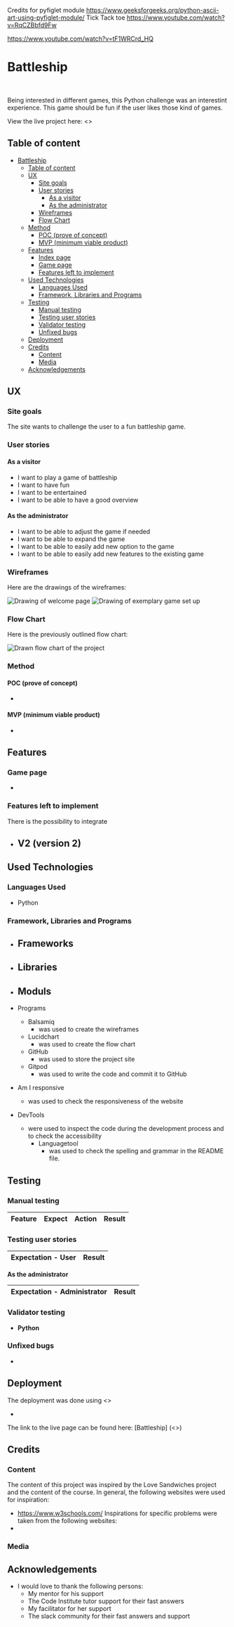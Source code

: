 Credits 
for pyfiglet module
<https://www.geeksforgeeks.org/python-ascii-art-using-pyfiglet-module/>
Tick Tack toe
<https://www.youtube.com/watch?v=RqCZBbfd9Fw>

<https://www.youtube.com/watch?v=tF1WRCrd_HQ>

# Battleship

![]()
![]()

Being interested in different games, this Python challenge was an interestint experience. This game should be fun if the user likes those kind of games.

View the live project here: <>

## Table of content

- [Battleship](#battleship)
  - [Table of content](#table-of-content)
  - [UX](#ux)
    - [Site goals](#site-goals)
    - [User stories](#user-stories)
      - [As a visitor](#as-a-visitor)
      - [As the administrator](#as-the-administrator)
    - [Wireframes](#wireframes)
    - [Flow Chart](#flow-chart)
  - [Method](#method)
    - [POC (prove of concept)](#poc-(prove-of-concept))
    - [MVP (minimum viable product)](#mvp-(minimum-viable-product))
  - [Features](#features)
    - [Index page](#index-page)
    - [Game page](#game-page)
    - [Features left to implement](#features-left-to-implement)
  - [Used Technologies](#used-technologies)
    - [Languages Used](#languages-used)
    - [Framework, Libraries and Programs](#framework-libraries-and-programs)
  - [Testing](#testing)
    - [Manual testing](#manual-testing)
    - [Testing user stories](#testing-user-stories)
    - [Validator testing](#validator-testing)
    - [Unfixed bugs](#unfixed-bugs)
  - [Deployment](#deployment)
  - [Credits](#credits)
    - [Content](#content)
    - [Media](#media)
  - [Acknowledgements](#acknowledgements)

## UX

### Site goals

The site wants to challenge the user to a fun battleship game.

### User stories

#### As a visitor

- I want to play a game of battleship
- I want to have fun
- I want to be entertained
- I want to be able to have a good overview

#### As the administrator

- I want to be able to adjust the game if needed
- I want to be able to expand the game
- I want to be able to easily add new option to the game
- I want to be able to easily add new features to the existing game

### Wireframes

Here are the drawings of the wireframes:

![Drawing of welcome page](assets/readmeimages/wireframe1.png)
![Drawing of exemplary game set up](assets/readmeimages/wireframe2.png)


### Flow Chart

Here is the previously outlined flow chart:

![Drawn flow chart of the project](assets/readme-images/flow-chart.png)

### Method

#### POC (prove of concept)

- 

#### MVP (minimum viable product)

- 

## Features

### 

### Game page

- 

### Features left to implement

There is the possibility to integrate

- **V2 (version 2)**
  - 



## Used Technologies

### Languages Used

- Python

### Framework, Libraries and Programs

- Frameworks 
    -
- Libraries 
    -
- Moduls
    -
- Programs
    - Balsamiq
        - was used to create the wireframes
    - Lucidchart
        - was used to create the flow chart
    - GitHub
        - was used to store the project site
    - Gitpod
        - was used to write the code and commit it to GitHub


- Am I responsive
  - was used to check the responsiveness of the website
- DevTools
  - were used to inspect the code during the development process and to check the accessibility
    - Languagetool
        - was used to check the spelling and grammar in the README file.
  
## Testing

### Manual testing

| **Feature** | **Expect** | **Action** | **Result** |
|---------------------|--------------------|--------------------------|------------------------------|


### Testing user stories

| **Expectation - User** | **Result**|
|--------------|------------|


**As the administrator**

| **Expectation - Administrator** | **Result**|
|--------------|------------|


### Validator testing

- **Python**


### Unfixed bugs

- 

## Deployment

The deployment was done using <>

- 
The link to the live page can be found here: [Battleship] (<>)

## Credits

### Content

The content of this project was inspired by the Love Sandwiches project and the content of the course. In general, the following websites were used for inspiration:
  - <https://www.w3schools.com/>
Inspirations for specific problems were taken from the following websites:
  - 

### Media



## Acknowledgements

- I would love to thank the following persons:
  - My mentor for his support
  - The Code Institute tutor support for their fast answers
  - My facilitator for her support
  - The slack community for their fast answers and support